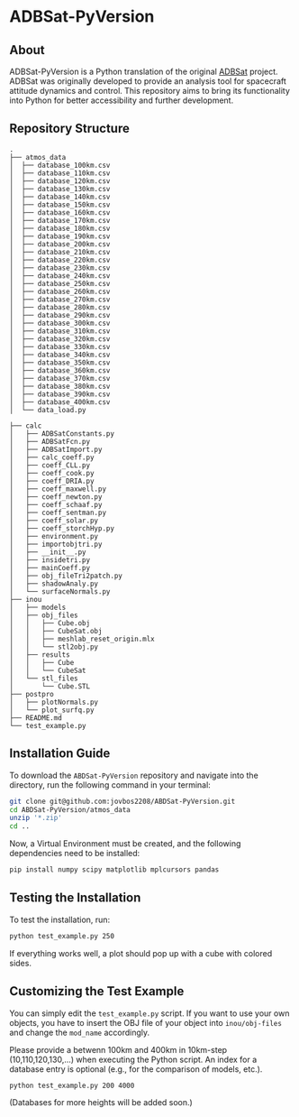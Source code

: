 # ADBSat-PyVersion

## About
ADBSat-PyVersion is a Python translation of the original [ADBSat](https://github.com/nhcrisp/ADBSat) project. ADBSat was originally developed to provide an analysis tool for spacecraft attitude dynamics and control. This repository aims to bring its functionality into Python for better accessibility and further development.

## Repository Structure

```
.
├── atmos_data
│  ├── database_100km.csv
│  ├── database_110km.csv
│  ├── database_120km.csv
│  ├── database_130km.csv
│  ├── database_140km.csv
│  ├── database_150km.csv
│  ├── database_160km.csv
│  ├── database_170km.csv
│  ├── database_180km.csv
│  ├── database_190km.csv
│  ├── database_200km.csv
│  ├── database_210km.csv
│  ├── database_220km.csv
│  ├── database_230km.csv
│  ├── database_240km.csv
│  ├── database_250km.csv
│  ├── database_260km.csv
│  ├── database_270km.csv
│  ├── database_280km.csv
│  ├── database_290km.csv
│  ├── database_300km.csv
│  ├── database_310km.csv
│  ├── database_320km.csv
│  ├── database_330km.csv
│  ├── database_340km.csv
│  ├── database_350km.csv
│  ├── database_360km.csv
│  ├── database_370km.csv
│  ├── database_380km.csv
│  ├── database_390km.csv
│  ├── database_400km.csv
│  └── data_load.py

├── calc
│   ├── ADBSatConstants.py
│   ├── ADBSatFcn.py
│   ├── ADBSatImport.py
│   ├── calc_coeff.py
│   ├── coeff_CLL.py
│   ├── coeff_cook.py
│   ├── coeff_DRIA.py
│   ├── coeff_maxwell.py
│   ├── coeff_newton.py
│   ├── coeff_schaaf.py
│   ├── coeff_sentman.py
│   ├── coeff_solar.py
│   ├── coeff_storchHyp.py
│   ├── environment.py
│   ├── importobjtri.py
│   ├── __init__.py
│   ├── insidetri.py
│   ├── mainCoeff.py
│   ├── obj_fileTri2patch.py
│   ├── shadowAnaly.py
│   └── surfaceNormals.py
├── inou
│   ├── models
│   ├── obj_files
│   │   ├── Cube.obj
│   │   ├── CubeSat.obj
│   │   ├── meshlab_reset_origin.mlx
│   │   └── stl2obj.py
│   ├── results
│   │   ├── Cube
│   │   └── CubeSat
│   └── stl_files
│       └── Cube.STL
├── postpro
│   ├── plotNormals.py
│   └── plot_surfq.py
├── README.md
└── test_example.py

```

## Installation Guide
To download the `ABDSat-PyVersion` repository and navigate into the directory, run the following command in your terminal:

```sh
git clone git@github.com:jovbos2208/ABDSat-PyVersion.git
cd ABDSat-PyVersion/atmos_data
unzip '*.zip'
cd ..
```

Now, a Virtual Environment must be created, and the following dependencies need to be installed:

```sh
pip install numpy scipy matplotlib mplcursors pandas
```

## Testing the Installation
To test the installation, run:

```sh
python test_example.py 250
```

If everything works well, a plot should pop up with a cube with colored sides.

## Customizing the Test Example
You can simply edit the `test_example.py` script. If you want to use your own objects, you have to insert the OBJ file of your object into `inou/obj-files` and change the `mod_name` accordingly. 

Please provide a betwenn 100km and 400km in 10km-step (10,110,120,130,...) when executing the Python script. An index for a database entry is optional (e.g., for the comparison of models, etc.).

```sh
python test_example.py 200 4000
```

(Databases for more heights will be added soon.)

